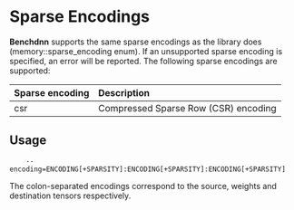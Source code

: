 # Sparse Encodings

**Benchdnn** supports the same sparse encodings as the library does (memory::sparse_encoding
enum). If an unsupported sparse encoding is specified, an error will be reported.
The following sparse encodings are supported:

| Sparse encoding | Description
| :---            | :---
| csr             | Compressed Sparse Row (CSR) encoding

## Usage
```
    --encoding=ENCODING[+SPARSITY]:ENCODING[+SPARSITY]:ENCODING[+SPARSITY]
```

The colon-separated encodings correspond to the source, weights and destination
tensors respectively.
